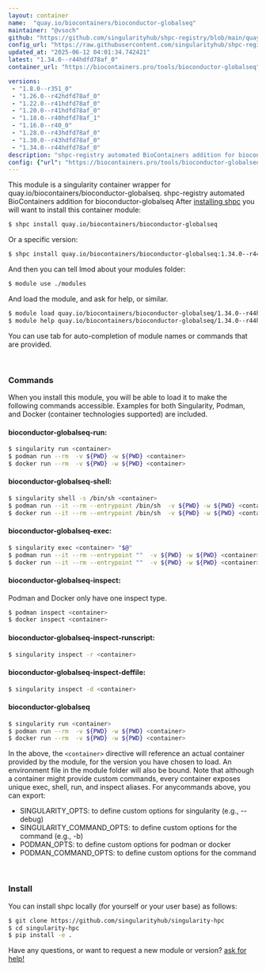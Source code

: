 ```yaml
---
layout: container
name:  "quay.io/biocontainers/bioconductor-globalseq"
maintainer: "@vsoch"
github: "https://github.com/singularityhub/shpc-registry/blob/main/quay.io/biocontainers/bioconductor-globalseq/container.yaml"
config_url: "https://raw.githubusercontent.com/singularityhub/shpc-registry/main/quay.io/biocontainers/bioconductor-globalseq/container.yaml"
updated_at: "2025-06-12 04:01:34.742421"
latest: "1.34.0--r44hdfd78af_0"
container_url: "https://biocontainers.pro/tools/bioconductor-globalseq"

versions:
 - "1.8.0--r351_0"
 - "1.26.0--r42hdfd78af_0"
 - "1.22.0--r41hdfd78af_0"
 - "1.20.0--r41hdfd78af_0"
 - "1.18.0--r40hdfd78af_1"
 - "1.16.0--r40_0"
 - "1.28.0--r43hdfd78af_0"
 - "1.30.0--r43hdfd78af_0"
 - "1.34.0--r44hdfd78af_0"
description: "shpc-registry automated BioContainers addition for bioconductor-globalseq"
config: {"url": "https://biocontainers.pro/tools/bioconductor-globalseq", "maintainer": "@vsoch", "description": "shpc-registry automated BioContainers addition for bioconductor-globalseq", "latest": {"1.34.0--r44hdfd78af_0": "sha256:de8621677ddc786cf9d24795ab8a08d2895c976260d1ec3cad784f5e01c02525"}, "tags": {"1.8.0--r351_0": "sha256:9b1747b1f77fa3b189f8c6188a58d2546ea5ca2149334f51dfe57bdcb82fac9d", "1.26.0--r42hdfd78af_0": "sha256:a3ee04e64274a5070dac442bf358b0f2b4649c262748cf818e3066b8ef54c30f", "1.22.0--r41hdfd78af_0": "sha256:7b19ba84385a9350c59275517789f63a2d28b4189f2d8b30b6851c0edfe98684", "1.20.0--r41hdfd78af_0": "sha256:322b0d782e7e59a6fec428c0ce2d698f71154e058335d3ebe8cd8eaeffb633b2", "1.18.0--r40hdfd78af_1": "sha256:510e9130fe7324878bd9baf24a8a11f5f06e2098c4114b49e7c60fb654d6eac3", "1.16.0--r40_0": "sha256:c4e0dbd62e99fc08afd596d46808985a6758db1b50843b90f9cda1644fe4dddf", "1.28.0--r43hdfd78af_0": "sha256:ce3b8b64b86066d56ffdeb3eda40d4e6db7e9f348bdd42466b8973151335390b", "1.30.0--r43hdfd78af_0": "sha256:8c19c24849a0d3f671e1accc60073855a11aebc1d9c70fae40e5f2e768a80da5", "1.34.0--r44hdfd78af_0": "sha256:de8621677ddc786cf9d24795ab8a08d2895c976260d1ec3cad784f5e01c02525"}, "docker": "quay.io/biocontainers/bioconductor-globalseq"}
---
```


This module is a singularity container wrapper for quay.io/biocontainers/bioconductor-globalseq.
shpc-registry automated BioContainers addition for bioconductor-globalseq
After [installing shpc](#install) you will want to install this container module:


```bash
$ shpc install quay.io/biocontainers/bioconductor-globalseq
```

Or a specific version:

```bash
$ shpc install quay.io/biocontainers/bioconductor-globalseq:1.34.0--r44hdfd78af_0
```

And then you can tell lmod about your modules folder:

```bash
$ module use ./modules
```

And load the module, and ask for help, or similar.

```bash
$ module load quay.io/biocontainers/bioconductor-globalseq/1.34.0--r44hdfd78af_0
$ module help quay.io/biocontainers/bioconductor-globalseq/1.34.0--r44hdfd78af_0
```

You can use tab for auto-completion of module names or commands that are provided.

<br>

### Commands

When you install this module, you will be able to load it to make the following commands accessible.
Examples for both Singularity, Podman, and Docker (container technologies supported) are included.

#### bioconductor-globalseq-run:

```bash
$ singularity run <container>
$ podman run --rm  -v ${PWD} -w ${PWD} <container>
$ docker run --rm  -v ${PWD} -w ${PWD} <container>
```

#### bioconductor-globalseq-shell:

```bash
$ singularity shell -s /bin/sh <container>
$ podman run --it --rm --entrypoint /bin/sh  -v ${PWD} -w ${PWD} <container>
$ docker run --it --rm --entrypoint /bin/sh  -v ${PWD} -w ${PWD} <container>
```

#### bioconductor-globalseq-exec:

```bash
$ singularity exec <container> "$@"
$ podman run --it --rm --entrypoint ""  -v ${PWD} -w ${PWD} <container> "$@"
$ docker run --it --rm --entrypoint ""  -v ${PWD} -w ${PWD} <container> "$@"
```

#### bioconductor-globalseq-inspect:

Podman and Docker only have one inspect type.

```bash
$ podman inspect <container>
$ docker inspect <container>
```

#### bioconductor-globalseq-inspect-runscript:

```bash
$ singularity inspect -r <container>
```

#### bioconductor-globalseq-inspect-deffile:

```bash
$ singularity inspect -d <container>
```



#### bioconductor-globalseq

```bash
$ singularity run <container>
$ podman run --rm  -v ${PWD} -w ${PWD} <container>
$ docker run --rm  -v ${PWD} -w ${PWD} <container>
```


In the above, the `<container>` directive will reference an actual container provided
by the module, for the version you have chosen to load. An environment file in the
module folder will also be bound. Note that although a container
might provide custom commands, every container exposes unique exec, shell, run, and
inspect aliases. For anycommands above, you can export:

 - SINGULARITY_OPTS: to define custom options for singularity (e.g., --debug)
 - SINGULARITY_COMMAND_OPTS: to define custom options for the command (e.g., -b)
 - PODMAN_OPTS: to define custom options for podman or docker
 - PODMAN_COMMAND_OPTS: to define custom options for the command

<br>

### Install

You can install shpc locally (for yourself or your user base) as follows:

```bash
$ git clone https://github.com/singularityhub/singularity-hpc
$ cd singularity-hpc
$ pip install -e .
```

Have any questions, or want to request a new module or version? [ask for help!](https://github.com/singularityhub/singularity-hpc/issues)